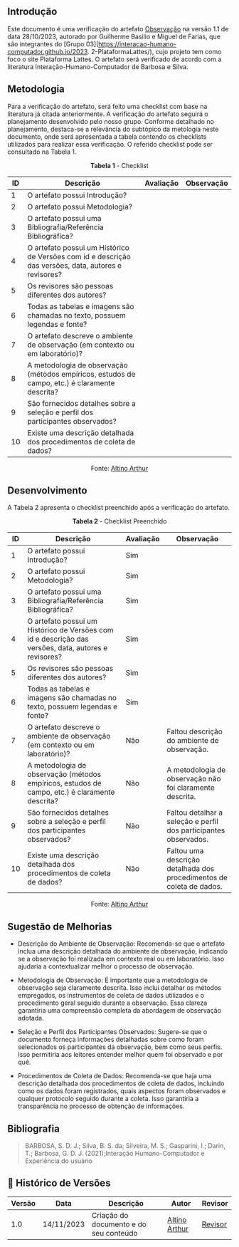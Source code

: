## Introdução
Este documento é uma verificação do artefato [Observação](https://interacao-humano-computador.github.io/2023.2-PlataformaLattes/analise-de-requisitos/observacao/#processo-de-observacao) na versão 1.1 de data 28/10/2023, autorado por Guilherme Basilio e Miguel de Farias, que são integrantes do [Grupo 03](https://interacao-humano-computador.github.io/2023. 2-PlataformaLattes/), cujo projeto tem como foco o site Plataforma Lattes. O artefato será verificado de acordo com a literatura Interação-Humano-Computador de Barbosa e Silva.

## Metodologia
Para a verificação do artefato, será feito uma checklist com base na literatura já citada anteriormente. A verificação do artefato seguirá o planejamento desenvolvido pelo nosso grupo. Conforme detalhado no planejamento, destaca-se a relevância do subtópico da metologia neste documento, onde será apresentada a tabela contendo os checklists utilizados para realizar essa verificação. O referido checklist pode ser consultado na Tabela 1.

 <center>
 
**Tabela 1** - Checklist

| ID  | Descrição                                                                                              | Avaliação | Observação                          |
|-----|--------------------------------------------------------------------------------------------------------|-----------|-------------------------------------|
| 1   | O artefato possui Introdução?                                                                          |           |                                     |
| 2   | O artefato possui Metodologia?                                                                         |           |                                     |
| 3   | O artefato possui uma Bibliografia/Referência Bibliográfica?                                           |           |                                     |
| 4   | O artefato possui um Histórico de Versões com id e descrição das versões, data, autores e revisores?   |           |                                     |
| 5   | Os revisores são pessoas diferentes dos autores?                                                       |           |                                     |
| 6   | Todas as tabelas e imagens são chamadas no texto, possuem legendas e fonte?                            |           |                                     |
| 7   | O artefato descreve o ambiente de observação (em contexto ou em laboratório)?                          |           |                                     |
| 8   | A metodologia de observação (métodos empíricos, estudos de campo, etc.) é claramente descrita?         |           |                                     |
| 9   | São fornecidos detalhes sobre a seleção e perfil dos participantes observados?                         |           |                                     |
| 10  | Existe uma descrição detalhada dos procedimentos de coleta de dados?                                   |           |                                     |

Fonte: [Altino Arthur](https://github.com/arthurrochamoreira)

</center>

## Desenvolvimento
A Tabela 2 apresenta o checklist preenchido após a verificação do artefato.

<center>
  
**Tabela 2** - Checklist Preenchido

| ID  | Descrição                                                                                              | Avaliação | Observação                          |
| --- | ------------------------------------------------------------------------------------------------------ | --------- | ----------------------------------- |
| 1   | O artefato possui Introdução?                                                                          | Sim       |                                   |
| 2   | O artefato possui Metodologia?                                                                         | Sim       |                                   |
| 3   | O artefato possui uma Bibliografia/Referência Bibliográfica?                                           | Sim       |                                   |
| 4   | O artefato possui um Histórico de Versões com id e descrição das versões, data, autores e revisores?   | Sim       |                                   |
| 5   | Os revisores são pessoas diferentes dos autores?                                                       | Sim       |                                   |
| 6   | Todas as tabelas e imagens são chamadas no texto, possuem legendas e fonte?                            | Sim       |                                   |
| 7   | O artefato descreve o ambiente de observação (em contexto ou em laboratório)?                          | Não       | Faltou descrição do ambiente de observação. |
| 8   | A metodologia de observação (métodos empíricos, estudos de campo, etc.) é claramente descrita?         | Não       | A metodologia de observação não foi claramente descrita. |
| 9   | São fornecidos detalhes sobre a seleção e perfil dos participantes observados?                         | Não       | Faltou detalhar a seleção e perfil dos participantes observados. |
| 10  | Existe uma descrição detalhada dos procedimentos de coleta de dados?                                   | Não       | Faltou uma descrição detalhada dos procedimentos de coleta de dados. |

Fonte: [Altino Arthur](https://github.com/arthurrochamoreira)
</center>

## Sugestão de Melhorias

- Descrição do Ambiente de Observação: Recomenda-se que o artefato inclua uma descrição detalhada do ambiente de observação, indicando se a observação foi realizada em contexto real ou em laboratório. Isso ajudaria a contextualizar melhor o processo de observação.

- Metodologia de Observação: É importante que a metodologia de observação seja claramente descrita. Isso inclui detalhar os métodos empregados, os instrumentos de coleta de dados utilizados e o procedimento geral seguido durante a observação. Essa clareza garantiria uma compreensão completa da abordagem de observação adotada.

- Seleção e Perfil dos Participantes Observados: Sugere-se que o documento forneça informações detalhadas sobre como foram selecionados os participantes da observação, bem como seus perfis. Isso permitiria aos leitores entender melhor quem foi observado e por quê.

- Procedimentos de Coleta de Dados: Recomenda-se que haja uma descrição detalhada dos procedimentos de coleta de dados, incluindo como os dados foram registrados, quais aspectos foram observados e qualquer protocolo seguido durante a coleta. Isso garantiria a transparência no processo de obtenção de informações.

## Bibliografia
> BARBOSA, S. D. J.; Silva, B. S. da; Silveira, M. S.; Gasparini, I.; Darin, T.; Barbosa, G. D. J. (2021);Interação Humano-Computador e Experiência do usuário

## 📑 Histórico de Versões

| Versão | Data | Descrição | Autor | Revisor |
|--------|------|------------|------|---------|
| 1.0 | 14/11/2023 | Criação do documento e do seu conteúdo |  [Altino Arthur](https://github.com/arthurrochamoreira)| [Revisor](https://github.com/) | 
